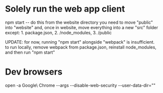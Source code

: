 # Solely run the web app client
npm start -- do this from the website directory
  you need to move "public" into "website"
  and, once in website, move everything into a new "src" folder except:
      1. package.json, 2. /node_modules, 3. /public


UPDATE: for now, running "npm start" alongside "webpack" is insufficient.
to run locally, remove webpack from package.json, reinstall node_modules,
and then run "npm start"


# Dev browsers

open -a Google\ Chrome --args --disable-web-security --user-data-dir=""
